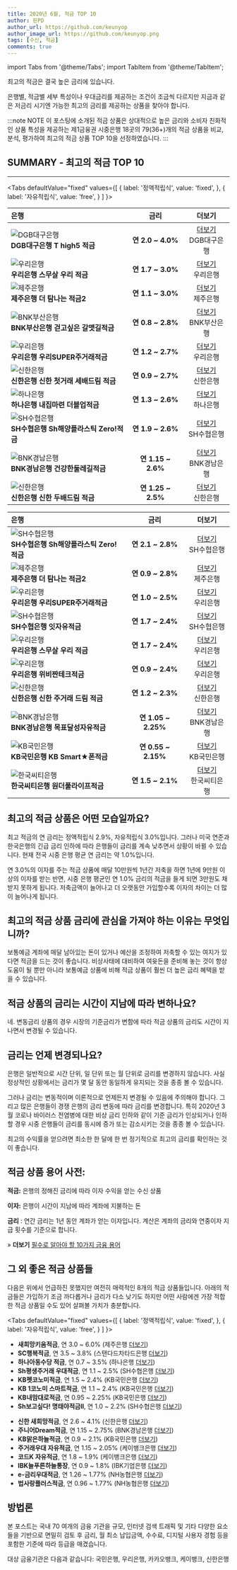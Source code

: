 ```yaml
---
title: 2020년 6월, 적금 TOP 10
author: 핀PD
author_url: https://github.com/keunyop
author_image_url: https://github.com/keunyop.png
tags: [수신, 적금]
comments: true
---
```


import Tabs from '@theme/Tabs';
import TabItem from '@theme/TabItem';

최고의 적금은 결국 높은 금리에 있습니다.

은행별, 적금별 세부 특성이나 우대금리를 제공하는 조건이 조금씩 다르지만 지금과 같은 저금리 시기엔 가능한 최고의 금리를 제공하는 상품을 찾아야 합니다.

<!--truncate-->

:::note NOTE
이 포스팅에 소개된 적금 상품은 상대적으로 높은 금리와 소비자 친화적인 상품 특성을 제공하는 제1금융권 시중은행 18곳의 79(36+)개의 적금 상품을 비교, 분석, 평가하여 최고의 적금 상품 TOP 10을 선정하였습니다.
:::

## SUMMARY - 최고의 적금 TOP 10
---

<Tabs
  defaultValue="fixed"
  values={[
    { label: '정액적립식', value: 'fixed', },
    { label: '자유적립식', value: 'free', }
  ]
}>
<TabItem value="fixed">

은행 | 금리 | 더보기
:---|:---:|:---:
<img src="/img/bank/dgb.png" alt="DGB대구은행" /><br/>**DGB대구은행 T high5 적금** | **연 2.0 ~ 4.0%**<br /> | <a href="" target="_blank">더보기</a><br/>DGB대구은행
<img src="/img/bank/woori_medium.png" alt="우리은행" /><br/>**우리은행 스무살 우리 적금** | **연 1.7 ~ 3.0%**<br /> | <a href="" target="_blank">더보기</a><br/>우리은행
<img src="/img/bank/jeju.png" alt="제주은행" /><br/>**제주은행 더 탐나는 적금2** | **연 1.1 ~ 3.0%**<br /> | <a href="" target="_blank">더보기</a><br/>제주은행
<img src="/img/bank/bnk.gif" alt="BNK부산은행" /><br/>**BNK부산은행 걷고싶은 갈맷길적금** | **연 0.8 ~ 2.8%**<br /> | <a href="" target="_blank">더보기</a><br/>BNK부산은행
<img src="/img/bank/woori_medium.png" alt="우리은행" /><br/>**우리은행 우리SUPER주거래적금** | **연 1.2 ~ 2.7%**<br /> | <a href="" target="_blank">더보기</a><br/>우리은행
<img src="/img/bank/" alt="신한은행" /><br/>**신한은행 신한 첫거래 세배드림 적금** | **연 0.9 ~ 2.7%**<br /> | <a href="" target="_blank">더보기</a><br/>신한은행
<img src="/img/bank/" alt="하나은행" /><br/>**하나은행 내집마련 더블업적금** | **연 1.3 ~ 2.6%**<br /> | <a href="" target="_blank">더보기</a><br/>하나은행
<img src="/img/bank/" alt="SH수협은행" /><br/>**SH수협은행 Sh해양플라스틱 Zero!적금** | **연 1.9 ~ 2.6%**<br /> | <a href="" target="_blank">더보기</a><br/>SH수협은행
<img src="/img/bank/bnk.gif" alt="BNK경남은행" /><br/>**BNK경남은행 건강한둘레길적금** | **연 1.15 ~ 2.6%**<br /> | <a href="" target="_blank">더보기</a><br/>BNK경남은행
<img src="/img/bank/" alt="신한은행" /><br/>**신한은행 신한 두배드림 적금** | **연 1.25 ~ 2.5%**<br /> | <a href="" target="_blank">더보기</a><br/>신한은행
</TabItem>
<TabItem value="free">

은행 | 금리 | 더보기
:---|:---:|:---:
<img src="/img/bank/" alt="SH수협은행" /><br/>**SH수협은행 Sh해양플라스틱 Zero!적금** | **연 2.1 ~ 2.8%**<br /> | <a href="" target="_blank">더보기</a><br/>SH수협은행
<img src="/img/bank/jeju.png" alt="제주은행" /><br/>**제주은행 더 탐나는 적금2** | **연 0.9 ~ 2.8%**<br /> | <a href="" target="_blank">더보기</a><br/>제주은행
<img src="/img/bank/woori_medium" alt="우리은행" /><br/>**우리은행 우리SUPER주거래적금** | **연 1.0 ~ 2.5%**<br /> | <a href="" target="_blank">더보기</a><br/>우리은행
<img src="/img/bank/" alt="SH수협은행" /><br/>**SH수협은행 잇자유적금** | **연 1.7 ~ 2.4%**<br /> | <a href="" target="_blank">더보기</a><br/>SH수협은행
<img src="/img/bank/woori_medium" alt="우리은행" /><br/>**우리은행 스무살 우리 적금** | **연 1.7 ~ 2.4%**<br /> | <a href="" target="_blank">더보기</a><br/>우리은행
<img src="/img/bank/woori_medium" alt="우리은행" /><br/>**우리은행 위비짠테크적금** | **연 0.9 ~ 2.4%**<br /> | <a href="" target="_blank">더보기</a><br/>우리은행
<img src="/img/bank/" alt="신한은행" /><br/>**신한은행 신한 주거래 드림 적금** | **연 1.2 ~ 2.3%**<br /> | <a href="" target="_blank">더보기</a><br/>신한은행
<img src="/img/bank/" alt="BNK경남은행" /><br/>**BNK경남은행 목표달성자유적금** | **연 1.05 ~ 2.25%**<br /> | <a href="" target="_blank">더보기</a><br/>BNK경남은행
<img src="/img/bank/" alt="KB국민은행" /><br/>**KB국민은행 KB Smart★폰적금** | **연 0.55 ~ 2.15%**<br /> | <a href="" target="_blank">더보기</a><br/>KB국민은행
<img src="/img/bank/" alt="한국씨티은행" /><br/>**한국씨티은행 원더풀라이프적금** | **연 1.5 ~ 2.1%**<br /> | <a href="" target="_blank">더보기</a><br/>한국씨티은행

</TabItem>
</Tabs>

## 최고의 적금 상품은 어떤 모습일까요?

최고 적금의 연 금리는 정액적립식 2.9%, 자유적립식 3.0%입니다. 그러나 미국 연준과 한국은행의 긴급 금리 인하에 따라 은행들이 금리를 계속 낮추면서 상황이 바뀔 수 있습니다. 현재 전국 시중 은행 평균 연 금리는 약 1.0%입니다.

연 3.0%의 이자를 주는 적금 상품에 매달 10만원씩 1년간 저축을 하면 1년에 9만원 이상의 이자를 받는 반면, 시중 은행 평균인 연 1.0% 금리의 적금을 들게 되면 3만원도 채 받지 못하게 됩니다. 저축금액이 늘어나고 더 오랫동안 가입할수록 이자의 차이는 더 많이 늘어나게 됩니다.

## 최고의 적금 상품 금리에 관심을 가져야 하는 이유는 무엇입니까?

보통예금 계좌에 매달 남아있는 돈이 있거나 예산을 조정하여 저축할 수 있는 여지가 있다면 적금을 드는 것이 좋습니다. 비상사태에 대비하여 여윳돈을 준비해 놓는 것이 항상 도움이 될 뿐만 아니라 보통예금 상품에 비해 적금 상품이 훨씬 더 높은 금리 혜택을 받을 수 있습니다.

## 적금 상품의 금리는 시간이 지남에 따라 변하나요?

네. 변동금리 상품의 경우 시장의 기준금리가 변함에 따라 적금 상품의 금리도 시간이 지나면서 변경될 수 있습니다.

## 금리는 언제 변경되나요?

은행은 일반적으로 시간 단위, 일 단위 또는 월 단위로 금리를 변경하지 않습니다. 사실 정상적인 상황에서는 금리가 몇 달 동안 동일하게 유지되는 것을 종종 볼 수 있습니다.

그러나 금리는 변동적이며 이론적으로 언제든지 변경될 수 있음에 주의해야 합니다. 그리고 많은 은행들이 경쟁 은행의 금리 변동에 따라 금리를 변경합니다. 특히 2020년 3월 코로나 바이러스 전염병에 대한 비상 금리 인하와 같이 기준 금리가 인상되거나 인하할 경우 시중 은행들이 금리를 동시에 증가 또는 감소시키는 것을 종종 볼 수 있습니다.

최고의 수익률을 얻으려면 최소한 한 달에 한 번 정기적으로 최고의 금리를 확인하는 것이 좋습니다.

## 적금 상품 용어 사전:

**적금:** 은행의 정해진 금리에 따라 이자 수익을 얻는 수신 상품

**이자:** 은행이 시간이 지남에 따라 계좌에 지불하는 돈

**금리** : 연간 금리는 1년 동안 계좌가 얻는 이자입니다. 계산은 계좌의 금리와 연중이자 지급 횟수를 기준으로 합니다.

» **더보기** [필수로 알아야 할 10가지 금융 용어](doc1.md)

## 그 외 좋은 적금 상품들

다음은 위에서 언급하진 못했지만 여전히 매력적인 8개의 적금 상품들입니다. 아래의 적금들은 가입하기 조금 까다롭거나 금리가 다소 낮기도 하지만 어떤 사람에겐 가장 적합한 적금 상품일 수도 있어 살펴볼 가치가 충분합니다.

<Tabs
  defaultValue="fixed"
  values={[
    { label: '정액적립식', value: 'fixed', },
    { label: '자유적립식', value: 'free', }
  ]
}>
  <TabItem value="fixed">
    <ul>
      <li><b>새희망키움적금</b>, 연 3.0 ~ 6.0% (제주은행 <a href="" target="_blank">더보기</a>)</li>
      <li><b>SC행복적금</b>, 연 3.5 ~ 3.8% (스탠다드차타드은행 <a href="" target="_blank">더보기</a>)</li>
      <li><b>하나아동수당 적금</b>, 연 0.7 ~ 3.5% (하나은행 <a href="" target="_blank">더보기</a>)</li>
      <li><b>Sh평생주거래 우대적금</b>, 연 1.1 ~ 2.5% (SH수협은행 <a href="" target="_blank">더보기</a>)</li>
      <li><b>KB펫코노미적금</b>, 연 1.5 ~ 2.4% (KB국민은행 <a href="" target="_blank">더보기</a>)</li>
      <li><b>KB 1코노미 스마트적금</b>, 연 1.1 ~ 2.4% (KB국민은행 <a href="" target="_blank">더보기</a>)</li>
      <li><b>KB내맘대로적금</b>, 연 0.95 ~ 2.25% (KB국민은행 <a href="" target="_blank">더보기</a>)</li>
      <li><b>Sh보고싶다! 명태야적금Ⅱ</b>, 연 1.0 ~ 2.2% (SH수협은행 <a href="" target="_blank">더보기</a>)</li>
    </ul>
  </TabItem>

  <TabItem value="free">
    <ul>
      <li><b>신한 새희망적금</b>, 연 2.6 ~ 4.1% (신한은행 <a href="" target="_blank">더보기</a>)</li>
      <li><b>주니어Dream적금</b>, 연 1.15 ~ 2.75% (BNK경남은행 <a href="" target="_blank">더보기</a>)</li>
      <li><b>KB맑은하늘적금</b>, 연 0.9 ~ 2.1% (KB국민은행 <a href="" target="_blank">더보기</a>)</li>
      <li><b>주거래우대 자유적금</b>, 연 1.15 ~ 2.05% (케이뱅크은행 <a href="" target="_blank">더보기</a>)</li>
      <li><b>코드K 자유적금</b>, 연 1.8 ~ 1.9% (케이뱅크은행 <a href="" target="_blank">더보기</a>)</li>
      <li><b>IBK늘푸른하늘통장</b>, 연 0.9 ~ 1.8% (IBK기업은행 <a href="" target="_blank">더보기</a>)</li>
      <li><b>e-금리우대적금</b>, 연 1.26  ~ 1.77% (NH농협은행 <a href="" target="_blank">더보기</a>)</li>
      <li><b>법사랑플러스적금</b>, 연 0.96 ~ 1.77% (NH농협은행 <a href="" target="_blank">더보기</a>)</li>
    </ul>
  </TabItem>
</Tabs>

## 방법론

본 포스트는 국내 70 여개의 금융 기관을 규모, 인터넷 검색 트래픽 및 기타 다양한 요소들을 기반으로 면밀히 검토 후 금리, 월 최소 납입금액, 수수료, 디지털 사용자 경험 등을 포함한 기준에 따라 등급을 매겼습니다.

대상 금융기관은 다음과 같습니다: 국민은행, 우리은행, 카카오뱅크, 케이뱅크, 신한은행